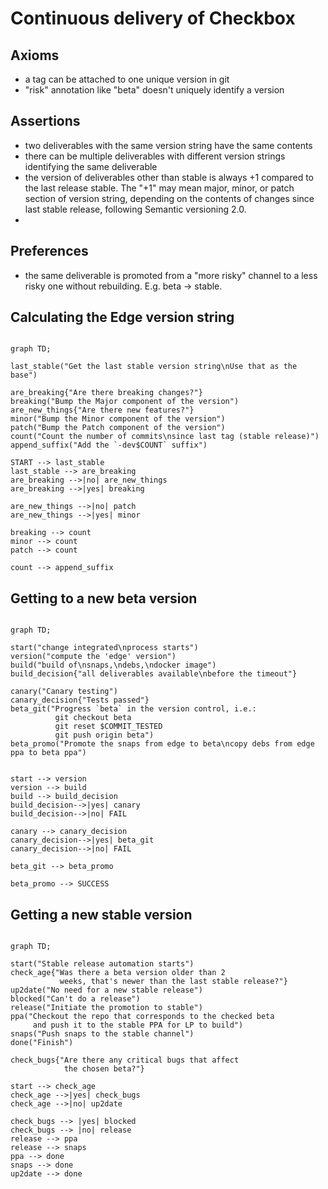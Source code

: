 # Continuous delivery of Checkbox

## Axioms

* a tag can be attached to one unique version in git
* "risk" annotation like "beta" doesn't uniquely identify a version

## Assertions

* two deliverables with the same version string have the same contents
* there can be multiple deliverables with different version strings
  identifying the same deliverable
* the version of deliverables other than stable is always +1 compared to
  the last release stable.
  The "+1" may mean major, minor, or patch section of version string,
  depending on the contents of changes since last stable release, following
  Semantic versioning 2.0.
*

## Preferences

* the same deliverable is promoted from a "more risky" channel to a less
  risky one without rebuilding. E.g. beta -> stable.

## Calculating the Edge version string

```mermaid

graph TD;

last_stable("Get the last stable version string\nUse that as the base")

are_breaking{"Are there breaking changes?"}
breaking("Bump the Major component of the version")
are_new_things{"Are there new features?"}
minor("Bump the Minor component of the version")
patch("Bump the Patch component of the version")
count("Count the number of commits\nsince last tag (stable release)")
append_suffix("Add the `-dev$COUNT` suffix")

START --> last_stable
last_stable --> are_breaking
are_breaking -->|no| are_new_things
are_breaking -->|yes| breaking

are_new_things -->|no| patch
are_new_things -->|yes| minor

breaking --> count
minor --> count
patch --> count

count --> append_suffix
```

## Getting to a new beta version

```mermaid

graph TD;

start("change integrated\nprocess starts")
version("compute the 'edge' version")
build("build of\nsnaps,\ndebs,\ndocker image")
build_decision{"all deliverables available\nbefore the timeout"}

canary("Canary testing")
canary_decision{"Tests passed"}
beta_git("Progress `beta` in the version control, i.e.:
          git checkout beta
          git reset $COMMIT_TESTED
          git push origin beta")
beta_promo("Promote the snaps from edge to beta\ncopy debs from edge ppa to beta ppa")


start --> version
version --> build
build --> build_decision
build_decision-->|yes| canary
build_decision-->|no| FAIL

canary --> canary_decision
canary_decision-->|yes| beta_git
canary_decision-->|no| FAIL

beta_git --> beta_promo

beta_promo --> SUCCESS
```

## Getting a new stable version

```mermaid

graph TD;

start("Stable release automation starts")
check_age{"Was there a beta version older than 2
           weeks, that's newer than the last stable release?"}
up2date("No need for a new stable release")
blocked("Can't do a release")
release("Initiate the promotion to stable")
ppa("Checkout the repo that corresponds to the checked beta
     and push it to the stable PPA for LP to build")
snaps("Push snaps to the stable channel")
done("Finish")

check_bugs{"Are there any critical bugs that affect
            the chosen beta?"}

start --> check_age
check_age -->|yes| check_bugs
check_age -->|no| up2date

check_bugs --> |yes| blocked
check_bugs --> |no| release
release --> ppa
release --> snaps
ppa --> done
snaps --> done
up2date --> done


```
